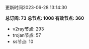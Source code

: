 更新时间2023-06-28 13:14:30

**总订阅: 73**
**总节点: 1008**
**有效节点: 360**
- v2ray节点: 293
- trojan节点: 57
- ss节点: 10
